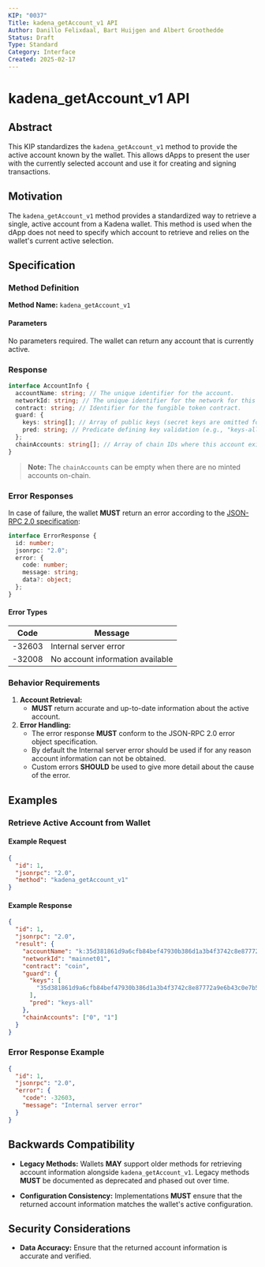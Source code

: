 ```yaml
---
KIP: "0037"
Title: kadena_getAccount_v1 API
Author: Danillo Felixdaal, Bart Huijgen and Albert Groothedde
Status: Draft
Type: Standard
Category: Interface
Created: 2025-02-17
---
```


# kadena_getAccount_v1 API

## Abstract

This KIP standardizes the `kadena_getAccount_v1` method to provide the active
account known by the wallet. This allows dApps to present the user with the
currently selected account and use it for creating and signing transactions.

## Motivation

The `kadena_getAccount_v1` method provides a standardized way to retrieve a
single, active account from a Kadena wallet. This method is used when the dApp
does not need to specify which account to retrieve and relies on the wallet's
current active selection.

## Specification

### Method Definition

**Method Name:** `kadena_getAccount_v1`

#### Parameters

No parameters required. The wallet can return any account that is currently
active.

### Response

```typescript
interface AccountInfo {
  accountName: string; // The unique identifier for the account.
  networkId: string; // The unique identifier for the network for this account.
  contract: string; // Identifier for the fungible token contract.
  guard: {
    keys: string[]; // Array of public keys (secret keys are omitted for security).
    pred: string; // Predicate defining key validation (e.g., "keys-all", "keys-any").
  };
  chainAccounts: string[]; // Array of chain IDs where this account exists
}
```

> **Note:** The `chainAccounts` can be empty when there are no minted accounts
> on-chain.

### Error Responses

In case of failure, the wallet **MUST** return an error according to the
[JSON-RPC 2.0 specification](https://www.jsonrpc.org/specification#error_object):

```typescript
interface ErrorResponse {
  id: number;
  jsonrpc: "2.0";
  error: {
    code: number;
    message: string;
    data?: object;
  };
}
```

#### Error Types

| Code   | Message                          |
| ------ | -------------------------------- |
| -32603 | Internal server error            |
| -32008 | No account information available |

### Behavior Requirements

1. **Account Retrieval:**
   - **MUST** return accurate and up-to-date information about the active
     account.
2. **Error Handling:**
   - The error response **MUST** conform to the JSON-RPC 2.0 error object
     specification.
   - By default the Internal server error should be used if for any reason account
     information can not be obtained.
   - Custom errors **SHOULD** be used to give more detail about the cause of the error.

## Examples

### Retrieve Active Account from Wallet

#### Example Request

```json
{
  "id": 1,
  "jsonrpc": "2.0",
  "method": "kadena_getAccount_v1"
}
```

#### Example Response

```json
{
  "id": 1,
  "jsonrpc": "2.0",
  "result": {
    "accountName": "k:35d381861d9a6cfb84bef47930b386d1a3b4f3742c8e87772a9e6b43c0e7b5f7",
    "networkId": "mainnet01",
    "contract": "coin",
    "guard": {
      "keys": [
        "35d381861d9a6cfb84bef47930b386d1a3b4f3742c8e87772a9e6b43c0e7b5f7"
      ],
      "pred": "keys-all"
    },
    "chainAccounts": ["0", "1"]
  }
}
```

### Error Response Example

```json
{
  "id": 1,
  "jsonrpc": "2.0",
  "error": {
    "code": -32603,
    "message": "Internal server error"
  }
}
```

## Backwards Compatibility

- **Legacy Methods:** Wallets **MAY** support older methods for retrieving
  account information alongside `kadena_getAccount_v1`. Legacy methods **MUST**
  be documented as deprecated and phased out over time.

- **Configuration Consistency:** Implementations **MUST** ensure that the
  returned account information matches the wallet's active configuration.

## Security Considerations

- **Data Accuracy:** Ensure that the returned account information is accurate
  and verified.
